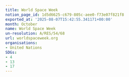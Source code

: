 ```yaml
---
title: World Space Week
notion_page_id: 1d5d6625-c679-805c-aee0-f73e07f821f8
exported_at: '2025-08-07T15:42:55.341171+00:00'
month: October
name: World Space Week
un-resolution: A/RES/54/68
url: worldspaceweek.org
organisations:
- United Nations
SDGs:
- 4
- 13
- 17
---
```

